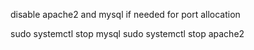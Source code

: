 disable apache2 and mysql if needed for port allocation

 sudo systemctl stop mysql
  sudo systemctl stop apache2

